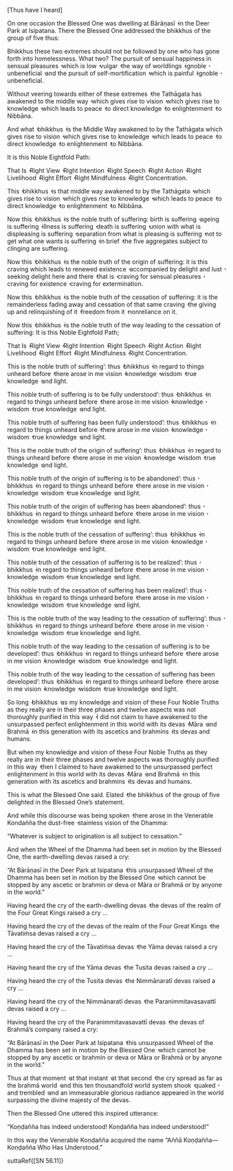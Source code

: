 <!-- section{The Discourse on Setting in Motion the Wheel of Dhamma} -->

[Thus have I heard]

On one occasion the Blessed One was dwelling at Bārāṇasī  ̓  in the Deer Park at Isipatana. There the Blessed One addressed the bhikkhus of the group of five thus:

Bhikkhus these two extremes should not be followed by one who has gone forth into homelessness. What two? The pursuit of sensual happiness in sensual pleasures  ̓  which is low  ̓  vulgar  ̓  the way of worldlings  ̓  ignoble  ̓  unbeneficial  ̓  and the pursuit of self-mortification  ̓  which is painful  ̓  ignoble  ̓  unbeneficial.

Without veering towards either of these extremes  ̓  the Tathāgata has awakened to the middle way  ̓  which gives rise to vision  ̓  which gives rise to knowledge  ̓  which leads to peace  ̓  to direct knowledge  ̓  to enlightenment  ̓  to Nibbāna.

And what  ̓  bhikkhus  ̓  is the Middle Way awakened to by the Tathāgata which gives rise to vision  ̓  which gives rise to knowledge  ̓  which leads to peace  ̓  to direct knowledge  ̓  to enlightenment  ̓  to Nibbāna.

It is this Noble Eightfold Path:

That Is  ̓  Right View  ̓  Right Intention  ̓  Right Speech  ̓  Right Action  ̓  Right Livelihood  ̓  Right Effort  ̓  Right Mindfulness  ̓  Right Concentration.

This  ̓  bhikkhus  ̓  is that middle way awakened to by the Tathāgata  ̓  which gives rise to vision  ̓  which gives rise to knowledge  ̓  which leads to peace  ̓  to direct knowledge  ̓  to enlightenment  ̓  to Nibbāna.

Now this  ̓  bhikkhus  ̓  is the noble truth of suffering: birth is suffering  ̓  ageing is suffering  ̓  illness is suffering  ̓  death is suffering  ̓  union with what is displeasing is suffering  ̓  separation from what is pleasing is suffering  ̓  not to get what one wants is suffering  ̓  in brief  ̓  the five aggregates subject to clinging are suffering.

Now this  ̓  bhikkhus  ̓  is the noble truth of the origin of suffering: it is this craving which leads to renewed existence  ̓  accompanied by delight and lust  ̓  seeking delight here and there  ̓  that is  ̓  craving for sensual pleasures  ̓  craving for existence  ̓  craving for extermination.

Now this  ̓  bhikkhus  ̓  is the noble truth of the cessation of suffering: it is the remainderless fading away and cessation of that same craving  ̓  the giving up and relinquishing of it  ̓  freedom from it  ̓  nonreliance on it.

Now this  ̓  bhikkhus  ̓  is the noble truth of the way leading to the cessation of suffering: It is this Noble Eightfold Path;

That Is  ̓  Right View  ̓  Right Intention  ̓  Right Speech  ̓  Right Action  ̓  Right Livelihood  ̓  Right Effort  ̓  Right Mindfulness  ̓  Right Concentration.

This is the noble truth of suffering’: thus  ̓  bhikkhus  ̓  in regard to things unheard before  ̓  there arose in me vision  ̓  knowledge  ̓  wisdom  ̓  true knowledge  ̓  and light.

This noble truth of suffering is to be fully understood’: thus  ̓  bhikkhus  ̓  in regard to things unheard before  ̓  there arose in me vision  ̓  knowledge  ̓  wisdom  ̓  true knowledge  ̓  and light.

This noble truth of suffering has been fully understood’: thus  ̓  bhikkhus  ̓  in regard to things unheard before  ̓  there arose in me vision  ̓  knowledge  ̓  wisdom  ̓  true knowledge  ̓  and light.

This is the noble truth of the origin of suffering’: thus  ̓  bhikkhus  ̓  in regard to things unheard before  ̓  there arose in me vision  ̓  knowledge  ̓  wisdom  ̓  true knowledge  ̓  and light.

This noble truth of the origin of suffering is to be abandoned’: thus  ̓  bhikkhus  ̓  in regard to things unheard before  ̓  there arose in me vision  ̓  knowledge  ̓  wisdom  ̓  true knowledge  ̓  and light.

This noble truth of the origin of suffering has been abandoned’: thus  ̓  bhikkhus  ̓  in regard to things unheard before  ̓  there arose in me vision  ̓  knowledge  ̓  wisdom  ̓  true knowledge  ̓  and light.

This is the noble truth of the cessation of suffering’: thus  ̓  bhikkhus  ̓  in regard to things unheard before  ̓  there arose in me vision  ̓  knowledge  ̓  wisdom  ̓  true knowledge  ̓  and light.

This noble truth of the cessation of suffering is to be realized’: thus  ̓  bhikkhus  ̓  in regard to things unheard before  ̓  there arose in me vision  ̓  knowledge  ̓  wisdom  ̓  true knowledge  ̓  and light.

This noble truth of the cessation of suffering has been realized’: thus  ̓  bhikkhus  ̓  in regard to things unheard before  ̓  there arose in me vision  ̓  knowledge  ̓  wisdom  ̓  true knowledge  ̓  and light.

This is the noble truth of the way leading to the cessation of suffering’: thus  ̓  bhikkhus  ̓  in regard to things unheard before  ̓  there arose in me vision  ̓  knowledge  ̓  wisdom  ̓  true knowledge  ̓  and light.

This noble truth of the way leading to the cessation of suffering is to be developed’: thus  ̓  bhikkhus  ̓  in regard to things unheard before  ̓  there arose in me vision  ̓  knowledge  ̓  wisdom  ̓  true knowledge  ̓  and light.

This noble truth of the way leading to the cessation of suffering has been developed’: thus  ̓  bhikkhus  ̓  in regard to things unheard before  ̓  there arose in me vision  ̓  knowledge  ̓  wisdom  ̓  true knowledge  ̓  and light.

So long  ̓  bhikkhus  ̓  as my knowledge and vision of these Four Noble Truths as they really are in their three phases and twelve aspects was not thoroughly purified in this way  ̓  I did not claim to have awakened to the unsurpassed perfect enlightenment in this world with its devas  ̓  Māra  ̓  and Brahmā  ̓  in this generation with its ascetics and brahmins  ̓  its devas and humans.

But when my knowledge and vision of these Four Noble Truths as they really are in their three phases and twelve aspects was thoroughly purified in this way  ̓  then I claimed to have awakened to the unsurpassed perfect enlightenment in this world with its devas  ̓  Māra  ̓  and Brahmā  ̓  in this generation with its ascetics and brahmins  ̓  its devas and humans.

This is what the Blessed One said. Elated  ̓  the bhikkhus of the group of five delighted in the Blessed One’s statement.

And while this discourse was being spoken  ̓  there arose in the Venerable Kondañña the dust-free  ̓  stainless vision of the Dhamma:

“Whatever is subject to origination is all subject to cessation.”

And when the Wheel of the Dhamma had been set in motion by the Blessed One, the earth-dwelling devas raised a cry:

“At Bārāṇasī in the Deer Park at Isipatana  ̓  this unsurpassed Wheel of the Dhamma has been set in motion by the Blessed One  ̓  which cannot be stopped by any ascetic or brahmin or deva or Māra or Brahmā or by anyone in the world.”

Having heard the cry of the earth-dwelling devas  ̓  the devas of the realm of the Four Great Kings raised a cry …

Having heard the cry of the devas of the realm of the Four Great Kings  ̓  the Tāvatiṁsa devas raised a cry …

Having heard the cry of the Tāvatiṁsa devas  ̓  the Yāma devas raised a cry …

Having heard the cry of the Yāma devas  ̓  the Tusita devas raised a cry …

Having heard the cry of the Tusita devas  ̓  the Nimmānaratī devas raised a cry …

Having heard the cry of the Nimmānaratī devas  ̓  the Paranimmitavasavattī devas raised a cry …

Having heard the cry of the Paranimmitavasavattī devas  ̓  the devas of Brahmā’s company raised a cry:

“At Bārāṇasī in the Deer Park at Isipatana  ̓  this unsurpassed Wheel of the Dhamma has been set in motion by the Blessed One  ̓  which cannot be stopped by any ascetic or brahmin or deva or Māra or Brahmā or by anyone in the world.”

Thus at that moment  ̓  at that instant  ̓  at that second  ̓  the cry spread as far as the brahmā world  ̓  and this ten thousandfold world system shook  ̓  quaked  ̓  and trembled  ̓  and an immeasurable glorious radiance appeared in the world surpassing the divine majesty of the devas.

Then the Blessed One uttered this inspired utterance:

“Koṇḍañña has indeed understood! Koṇḍañña has indeed understood!”

In this way the Venerable Koṇḍañña acquired the name “Aññā Koṇḍañña—Koṇḍañña Who Has Understood.”

suttaRef{[SN 56.11]}
